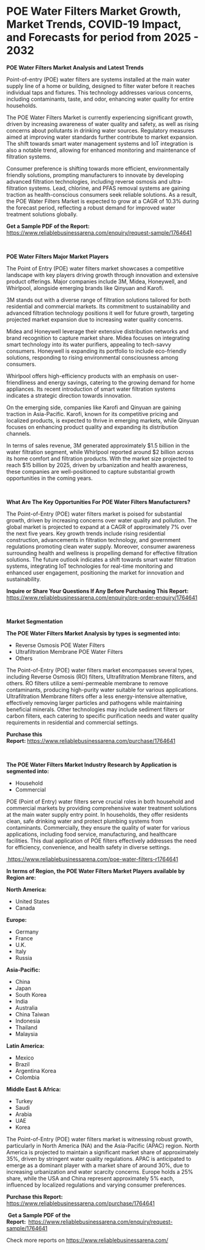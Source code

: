 <p><h1>POE Water Filters Market Growth, Market Trends, COVID-19 Impact, and Forecasts for period from 2025 - 2032</h1></p><p><strong>POE Water Filters Market Analysis and Latest Trends</strong></p>
<p><p>Point-of-entry (POE) water filters are systems installed at the main water supply line of a home or building, designed to filter water before it reaches individual taps and fixtures. This technology addresses various concerns, including contaminants, taste, and odor, enhancing water quality for entire households.</p><p>The POE Water Filters Market is currently experiencing significant growth, driven by increasing awareness of water quality and safety, as well as rising concerns about pollutants in drinking water sources. Regulatory measures aimed at improving water standards further contribute to market expansion. The shift towards smart water management systems and IoT integration is also a notable trend, allowing for enhanced monitoring and maintenance of filtration systems.</p><p>Consumer preference is shifting towards more efficient, environmentally friendly solutions, prompting manufacturers to innovate by developing advanced filtration technologies, including reverse osmosis and ultra-filtration systems. Lead, chlorine, and PFAS removal systems are gaining traction as health-conscious consumers seek reliable solutions. As a result, the POE Water Filters Market is expected to grow at a CAGR of 10.3% during the forecast period, reflecting a robust demand for improved water treatment solutions globally.</p></p>
<p><strong>Get a Sample PDF of the Report:&nbsp;</strong> <a href="https://www.reliablebusinessarena.com/enquiry/request-sample/1764641?utm_campaign=2632&utm_medium=2&utm_source=Github&utm_content=ia&utm_term=11042025&utm_id=poe-water-filters">https://www.reliablebusinessarena.com/enquiry/request-sample/1764641</a></p>
<p>&nbsp;</p>
<p><strong>POE Water Filters Major Market Players</strong></p>
<p><p>The Point of Entry (POE) water filters market showcases a competitive landscape with key players driving growth through innovation and extensive product offerings. Major companies include 3M, Midea, Honeywell, and Whirlpool, alongside emerging brands like Qinyuan and Karofi. </p><p>3M stands out with a diverse range of filtration solutions tailored for both residential and commercial markets. Its commitment to sustainability and advanced filtration technology positions it well for future growth, targeting projected market expansion due to increasing water quality concerns.</p><p>Midea and Honeywell leverage their extensive distribution networks and brand recognition to capture market share. Midea focuses on integrating smart technology into its water purifiers, appealing to tech-savvy consumers. Honeywell is expanding its portfolio to include eco-friendly solutions, responding to rising environmental consciousness among consumers.</p><p>Whirlpool offers high-efficiency products with an emphasis on user-friendliness and energy savings, catering to the growing demand for home appliances. Its recent introduction of smart water filtration systems indicates a strategic direction towards innovation.</p><p>On the emerging side, companies like Karofi and Qinyuan are gaining traction in Asia-Pacific. Karofi, known for its competitive pricing and localized products, is expected to thrive in emerging markets, while Qinyuan focuses on enhancing product quality and expanding its distribution channels.</p><p>In terms of sales revenue, 3M generated approximately $1.5 billion in the water filtration segment, while Whirlpool reported around $2 billion across its home comfort and filtration products. With the market size projected to reach $15 billion by 2025, driven by urbanization and health awareness, these companies are well-positioned to capture substantial growth opportunities in the coming years.</p></p>
<p>&nbsp;</p>
<p><strong>What Are The Key Opportunities For POE Water Filters Manufacturers?</strong></p>
<p><p>The Point-of-Entry (POE) water filters market is poised for substantial growth, driven by increasing concerns over water quality and pollution. The global market is projected to expand at a CAGR of approximately 7% over the next five years. Key growth trends include rising residential construction, advancements in filtration technology, and government regulations promoting clean water supply. Moreover, consumer awareness surrounding health and wellness is propelling demand for effective filtration solutions. The future outlook indicates a shift towards smart water filtration systems, integrating IoT technologies for real-time monitoring and enhanced user engagement, positioning the market for innovation and sustainability.</p></p>
<p><strong>Inquire or Share Your Questions If Any Before Purchasing This Report:</strong> <a href="https://www.reliablebusinessarena.com/enquiry/pre-order-enquiry/1764641?utm_campaign=2632&utm_medium=2&utm_source=Github&utm_content=ia&utm_term=11042025&utm_id=poe-water-filters">https://www.reliablebusinessarena.com/enquiry/pre-order-enquiry/1764641</a></p>
<p>&nbsp;</p>
<p><strong>Market Segmentation</strong></p>
<p><strong>The POE Water Filters Market Analysis by types is segmented into:</strong></p>
<p><ul><li>Reverse Osmosis POE Water Filters</li><li>Ultrafiltration Membrane POE Water Filters</li><li>Others</li></ul></p>
<p><p>The Point-of-Entry (POE) water filters market encompasses several types, including Reverse Osmosis (RO) filters, Ultrafiltration Membrane filters, and others. RO filters utilize a semi-permeable membrane to remove contaminants, producing high-purity water suitable for various applications. Ultrafiltration Membrane filters offer a less energy-intensive alternative, effectively removing larger particles and pathogens while maintaining beneficial minerals. Other technologies may include sediment filters or carbon filters, each catering to specific purification needs and water quality requirements in residential and commercial settings.</p></p>
<p><strong>Purchase this Report:&nbsp;</strong><a href="https://www.reliablebusinessarena.com/purchase/1764641?utm_campaign=2632&utm_medium=2&utm_source=Github&utm_content=ia&utm_term=11042025&utm_id=poe-water-filters">https://www.reliablebusinessarena.com/purchase/1764641</a></p>
<p>&nbsp;</p>
<p><strong>The POE Water Filters Market Industry Research by Application is segmented into:</strong></p>
<p><ul><li>Household</li><li>Commercial</li></ul></p>
<p><p>POE (Point of Entry) water filters serve crucial roles in both household and commercial markets by providing comprehensive water treatment solutions at the main water supply entry point. In households, they offer residents clean, safe drinking water and protect plumbing systems from contaminants. Commercially, they ensure the quality of water for various applications, including food service, manufacturing, and healthcare facilities. This dual application of POE filters effectively addresses the need for efficiency, convenience, and health safety in diverse settings.</p></p>
<p><a href="https://www.reliablebusinessarena.com/poe-water-filters-r1764641?utm_campaign=2632&utm_medium=2&utm_source=Github&utm_content=ia&utm_term=11042025&utm_id=poe-water-filters">&nbsp;https://www.reliablebusinessarena.com/poe-water-filters-r1764641</a></p>
<p><strong>In terms of Region, the POE Water Filters Market Players available by Region are:</strong></p>
<p>
    <p> <strong> North America: </strong>
        <ul>
            <li>United States</li>
            <li>Canada</li>
        </ul>
        </p> 
    <p> <strong> Europe: </strong>
        <ul>
            <li>Germany</li>
            <li>France</li>
            <li>U.K.</li>
            <li>Italy</li>
            <li>Russia</li>
        </ul>
        </p> 
    <p> <strong> Asia-Pacific: </strong>
        <ul>
            <li>China</li>
            <li>Japan</li>
            <li>South Korea</li>
            <li>India</li>
            <li>Australia</li>
            <li>China Taiwan</li>
            <li>Indonesia</li>
            <li>Thailand</li>
            <li>Malaysia</li>
        </ul>
        </p> 
    <p> <strong> Latin America: </strong>
        <ul>
            <li>Mexico</li>
            <li>Brazil</li>
            <li>Argentina Korea</li>
            <li>Colombia</li>
        </ul>
        </p> 
    <p> <strong> Middle East & Africa: </strong>
        <ul>
            <li>Turkey</li>
            <li>Saudi</li>
            <li>Arabia</li>
            <li>UAE</li>
            <li>Korea</li>
        </ul>
    </p>
    </p>
<p><p>The Point-of-Entry (POE) water filters market is witnessing robust growth, particularly in North America (NA) and the Asia-Pacific (APAC) region. North America is projected to maintain a significant market share of approximately 35%, driven by stringent water quality regulations. APAC is anticipated to emerge as a dominant player with a market share of around 30%, due to increasing urbanization and water scarcity concerns. Europe holds a 25% share, while the USA and China represent approximately 5% each, influenced by localized regulations and varying consumer preferences.</p></p>
<p><strong>Purchase this Report: </strong><a href="https://www.reliablebusinessarena.com/purchase/1764641?utm_campaign=2632&utm_medium=2&utm_source=Github&utm_content=ia&utm_term=11042025&utm_id=poe-water-filters">https://www.reliablebusinessarena.com/purchase/1764641</a></p>
<p>&nbsp;<strong>Get a Sample PDF of the Report:&nbsp;&nbsp;</strong><a href="https://www.reliablebusinessarena.com/enquiry/request-sample/1764641?utm_campaign=2632&utm_medium=2&utm_source=Github&utm_content=ia&utm_term=11042025&utm_id=poe-water-filters">https://www.reliablebusinessarena.com/enquiry/request-sample/1764641</a></p>
<p><strong></strong></p>
<p>Check more reports on <a href="https://www.reliablebusinessarena.com/?utm_campaign=2632&utm_medium=2&utm_source=Github&utm_content=ia&utm_term=11042025&utm_id=poe-water-filters">https://www.reliablebusinessarena.com/</a></p>